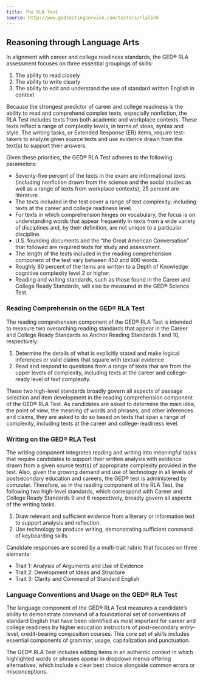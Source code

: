 ```yaml
---
title: The RLA Test
source: http://www.gedtestingservice.com/testers/rlalink
---
```

## Reasoning through Language Arts

In alignment with career and college readiness standards, the GED&reg; RLA assessment focuses on three essential groupings of skills:

  1.  The ability to read closely
  1.  The ability to write clearly
  1.  The ability to edit and understand the use of standard written English in context
  
Because the strongest predictor of career and college readiness is the ability to read and comprehend complex texts, especially nonfiction, the RLA Test includes texts from both academic and workplace contexts. These texts reflect a range of complexity levels, in terms of ideas, syntax and style. The writing tasks, or Extended Response (ER) items, require test-takers to analyze given source texts and use evidence drawn from the text(s) to support their answers.

Given these priorities, the GED&reg; RLA Test adheres to the following parameters:
  
  * Seventy-five percent of the texts in the exam are informational texts (including nonfiction drawn from the science and the social studies as well as a range of texts from workplace contexts); 25 percent are literature.
  * The texts included in the test cover a range of text complexity, including texts at the career and college readiness level.
  * For texts in which comprehension hinges on vocabulary, the focus is on understanding words that appear frequently in texts from a wide variety of disciplines and, by their definition, are not unique to a particular discipline.
  * U.S. founding documents and the “the Great American Conversation” that followed are required texts for study and assessment.
  * The length of the texts included in the reading comprehension component of the test vary between 450 and 900 words.
  * Roughly 80 percent of the items are written to a Depth of Knowledge cognitive complexity level 2 or higher.
  * Reading and writing standards, such as those found in the Career and College Ready Standards, will also be measured in the GED&reg; Science Test.

### Reading Comprehensin on the GED&reg; RLA Test

The reading comprehension component of the GED&reg; RLA Test is intended to measure two overarching reading standards that appear in the Career and College Ready Standards as Anchor Reading Standards 1 and 10, respectively:

  1.  Determine the details of what is explicitly stated and make logical inferences or valid claims that square with textual evidence
  1.  Read and respond to questions from a range of texts that are from the upper levels of complexity, including texts at the career and college-ready level of text complexity.

These two high-level standards broadly govern all aspects of passage selection and item development in the reading comprehension component of the GED&reg; RLA Test. As candidates are asked to determine the main idea, the point of view, the meaning of words and phrases, and other inferences and claims, they are asked to do so based on texts that span a range of complexity, including texts at the career and college-readiness level.

### Writing on the GED&reg; RLA Test

The writing component integrates reading and writing into meaningful tasks that require candidates to support their written analysis with evidence drawn from a given source text(s) of appropriate complexity provided in the test. Also, given the growing demand and use of technology in all levels of postsecondary education and careers, the GED&reg; test is administered by computer. Therefore, as in the reading component of the RLA Test, the following two high-level standards, which correspond with Career and College Ready Standards 9 and 6 respectively, broadly govern all aspects of the writing tasks.

  1.  Draw relevant and sufficient evidence from a literary or information text to support analysis and reflection.
  1.  Use technology to produce writing, demonstrating sufficient command of keyboarding skills.
  
Candidate responses are scored by a multi-trait rubric that focuses on three elements:
  
  * Trait 1: Analysis of Arguments and Use of Evidence
  * Trait 2: Development of Ideas and Structure
  * Trait 3: Clarity and Command of Standard English
 

### Language Conventions and Usage on the GED&reg; RLA Test

The language component of the GED&reg; RLA Test measures a candidate’s ability to demonstrate command of a foundational set of conventions of standard English that have been identified as most important for career and college readiness by higher education instructors of post-secondary entry-level, credit-bearing composition courses. This core set of skills includes essential components of grammar, usage, capitalization and punctuation.

The GED&reg; RLA Test includes editing items in an authentic context in which highlighted words or phrases appear in dropdown menus offering alternatives, which include a clear best choice alongside common errors or misconceptions.